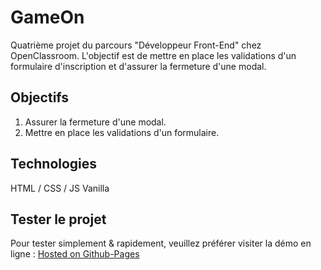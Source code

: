 # GameOn

Quatrième projet du parcours "Développeur Front-End" chez OpenClassroom. L'objectif est de mettre en place les validations d'un formulaire d'inscription et d'assurer la fermeture d'une modal.

## Objectifs

1. Assurer la fermeture d'une modal.
2. Mettre en place les validations d'un formulaire.

## Technologies

HTML / CSS / JS Vanilla

## Tester le projet

Pour tester simplement & rapidement, veuillez préférer visiter la démo en ligne : [Hosted on Github-Pages](https://xavhernandez.github.io/XavierHernandez_3_31122021/)
